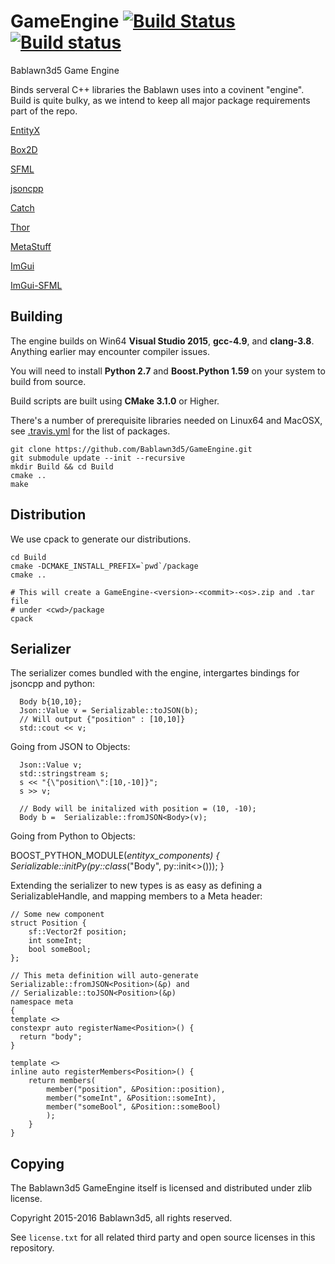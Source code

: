 # GameEngine [![Build Status](https://travis-ci.org/Bablawn3d5/GameEngine.svg?branch=master)](https://travis-ci.org/Bablawn3d5/GameEngine) [![Build status](https://ci.appveyor.com/api/projects/status/4kyg48lhpudisk6f/branch/master?svg=true)](https://ci.appveyor.com/project/PHEN-/gameengine/branch/master)
Bablawn3d5 Game Engine

Binds serveral C++ libraries the Bablawn uses into a covinent "engine". Build is quite bulky, as we intend to keep all major package requirements part of the repo.

[EntityX](https://github.com/alecthomas/entityx)

[Box2D](https://github.com/erincatto/Box2D)

[SFML](https://github.com/SFML/SFML)

[jsoncpp](https://github.com/open-source-parsers/jsoncpp.git)

[Catch](https://github.com/philsquared/Catch)

[Thor](https://github.com/Bromeon/Thor)

[MetaStuff](https://github.com/EliasD/MetaStuff)

[ImGui](https://github.com/ocornut/imgui)

[ImGui-SFML](https://github.com/EliasD/imgui-sfml)

## Building

The engine builds on Win64 **Visual Studio 2015**, **gcc-4.9**, and **clang-3.8**. Anything earlier may encounter compiler issues.

You will need to install **Python 2.7** and **Boost.Python 1.59** on your system to build from source.

Build scripts are built using **CMake 3.1.0** or Higher.

There's a number of prerequisite libraries needed on Linux64 and MacOSX, see [.travis.yml](.travis.yml) for the list of packages.

```
git clone https://github.com/Bablawn3d5/GameEngine.git
git submodule update --init --recursive
mkdir Build && cd Build
cmake ..
make
```

## Distribution

We use cpack to generate our distributions.

```
cd Build
cmake -DCMAKE_INSTALL_PREFIX=`pwd`/package
cmake ..

# This will create a GameEngine-<version>-<commit>-<os>.zip and .tar file
# under <cwd>/package
cpack
```

##  Serializer

The serializer comes bundled with the engine, intergartes bindings for jsoncpp and python:


```
  Body b{10,10};
  Json::Value v = Serializable::toJSON(b);
  // Will output {"position" : [10,10]}
  std::cout << v;
```

Going from JSON to Objects:

```
  Json::Value v;
  std::stringstream s;
  s << "{\"position\":[10,-10]}";
  s >> v;

  // Body will be initalized with position = (10, -10);
  Body b =  Serializable::fromJSON<Body>(v);
```


Going from Python to Objects:

BOOST_PYTHON_MODULE(_entityx_components) {
  Serializable::initPy(py::class_<Body>("Body", py::init<>()));
}

Extending the serializer to new types is as easy as defining a SerializableHandle, and mapping members to a Meta header:

```
// Some new component
struct Position {
    sf::Vector2f position;
    int someInt;
    bool someBool;
};

// This meta definition will auto-generate Serializable::fromJSON<Position>(&p) and 
// Serializable::toJSON<Position>(&p) 
namespace meta
{
template <>
constexpr auto registerName<Position>() {
  return "body";
}

template <>
inline auto registerMembers<Position>() {
    return members(
        member("position", &Position::position),
        member("someInt", &Position::someInt),
        member("someBool", &Position::someBool)
        );
    }
}

```

## Copying

The Bablawn3d5 GameEngine itself is licensed and distributed under zlib license.

Copyright 2015-2016 Bablawn3d5, all rights reserved.

See `license.txt` for all related third party and open source licenses in this repository.
